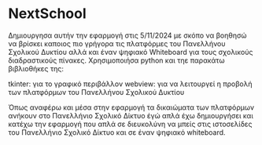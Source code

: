 # NextSchool
Δημιουργησα αυτήν την εφαρμογή στις 5/11/2024 με σκόπο να βοηθησώ να βρίσκει καποιος πιο γρήγορα τις πλατφόρμες του Πανελλήνου Σχολικού Δυκτίου αλλά και έναν ψηφιακό Whiteboard για τους σχολικούς διαδραστικούς πίνακες. Χρησιμοποιήσα python και τηε παρακάτω βιβλιοθήκες της:

tkinter: για το γραφικό περιβάλλον
webview: για να λειτουργεί η προβολή των πλατφόρμων του Πανελλήνου Σχολικού Δυκτίου

Όπως αναφέρω και μέσα στην εφαρμογή τα δικαιώματα των πλατφόρμων ανήκουν στο Πανελλήνιο Σχολικό Δίκτυο έγώ απλά έχω δημιουργήσει και κατέχω την εφαρμογή που απλά σε διευκολύνη να μπείς στις ιστοσελίδες του Πανελλήνιο Σχολικό Δίκτυο και σε έναν ψηφιακό whiteboard.

